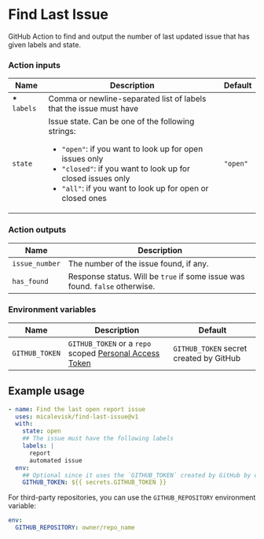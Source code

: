 # Find Last Issue

GitHub Action to find and output the number of last updated issue that has given labels and state.

### Action inputs

| Name            | Description                                                                                                                                                                                                                                                                                        | Default  |
| --------------- | -------------------------------------------------------------------------------------------------------------------------------------------------------------------------------------------------------------------------------------------------------------------------------------------------- | -------- |
| **\*** `labels` | Comma or newline-separated list of labels that the issue must have                                                                                                                                                                                                                                 |
| `state`         | Issue state. Can be one of the following strings: <ul><li> <code>"open"</code>: if you want to look up for open issues only </li><li> <code>"closed"</code>: if you want to look up for closed issues only </li><li> <code>"all"</code>: if you want to look up for open or closed ones </li></ul> | `"open"` |

### Action outputs

| Name           | Description                                                                 |
| -------------- | --------------------------------------------------------------------------- |
| `issue_number` | The number of the issue found, if any.                                      |
| `has_found`    | Response status. Will be `true` if some issue was found. `false` otherwise. |

### Environment variables

| Name           | Description                                                                                                                                                                | Default                                 |
| -------------- | -------------------------------------------------------------------------------------------------------------------------------------------------------------------------- | --------------------------------------- |
| `GITHUB_TOKEN` | `GITHUB_TOKEN` or a `repo` scoped [Personal Access Token](https://docs.github.com/en/authentication/keeping-your-account-and-data-secure/creating-a-personal-access-token) | `GITHUB_TOKEN` secret created by GitHub |

## Example usage

```yaml
- name: Find the last open report issue
  uses: micalevisk/find-last-issue@v1
  with:
    state: open
    ## The issue must have the following labels
    labels: |
      report
      automated issue
  env:
    ## Optional since it uses the `GITHUB_TOKEN` created by GitHub by default
    GITHUB_TOKEN: ${{ secrets.GITHUB_TOKEN }}
```

For third-party repositories, you can use the `GITHUB_REPOSITORY` environment variable:

```yaml
env:
  GITHUB_REPOSITORY: owner/repo_name
```
